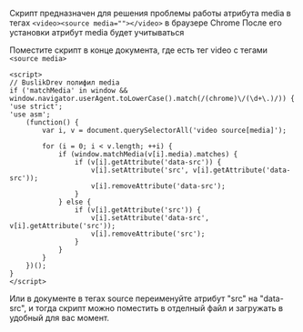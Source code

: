 Скрипт предназначен для решения проблемы работы атрибута media в тегах ```<video><source media=""></video>``` в браузере Chrome
После его установки атрибут media будет учитываться

Поместите скрипт в конце документа, где есть тег video с тегами ```<source media>```

```
<script>
// BuslikDrev полифил media
if ('matchMedia' in window && window.navigator.userAgent.toLowerCase().match(/(chrome)\/(\d+\.)/)) {
'use strict';
'use asm';
	(function() {
		var i, v = document.querySelectorAll('video source[media]');

		for (i = 0; i < v.length; ++i) {
			if (window.matchMedia(v[i].media).matches) {
				if (v[i].getAttribute('data-src')) {
					v[i].setAttribute('src', v[i].getAttribute('data-src'));
					v[i].removeAttribute('data-src');
				}
			} else {
				if (v[i].getAttribute('src')) {
					v[i].setAttribute('data-src', v[i].getAttribute('src'));
					v[i].removeAttribute('src');
				}
			}
		}
	})();
}
</script>
```

Или в документе в тегах source переименуйте атрибут "src" на "data-src", и тогда скрипт можно поместить в отделный файл и загружать в удобный для вас момент.
